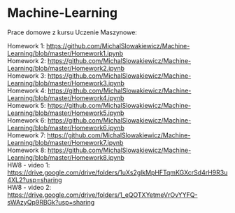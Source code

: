 # Machine-Learning

Prace domowe z kursu Uczenie Maszynowe: <br />

Homework 1: https://github.com/MichalSlowakiewicz/Machine-Learning/blob/master/Homework1.ipynb <br />
Homework 2: https://github.com/MichalSlowakiewicz/Machine-Learning/blob/master/Homework2.ipynb <br />
Homework 3: https://github.com/MichalSlowakiewicz/Machine-Learning/blob/master/Homework3.ipynb <br />
Homework 4: https://github.com/MichalSlowakiewicz/Machine-Learning/blob/master/Homework4.ipynb <br />
Homework 5: https://github.com/MichalSlowakiewicz/Machine-Learning/blob/master/Homework5.ipynb <br />
Homework 6: https://github.com/MichalSlowakiewicz/Machine-Learning/blob/master/Homework6.ipynb <br />
Homework 7: https://github.com/MichalSlowakiewicz/Machine-Learning/blob/master/Homework7.ipynb <br />
Homework 8: https://github.com/MichalSlowakiewicz/Machine-Learning/blob/master/Homework8.ipynb <br />
  HW8 - video 1: https://drive.google.com/drive/folders/1uXs2glkMpHFTqmKGXcrSd4rH9R3u4XL2?usp=sharing <br />
  HW8 - video 2: https://drive.google.com/drive/folders/1_eQOTXYetmeVrOvYYFQ-sWAzyQp9RBGk?usp=sharing <br />
